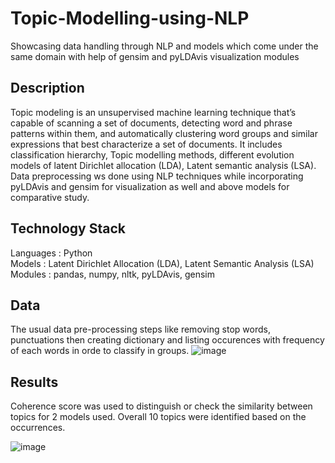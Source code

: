 # Topic-Modelling-using-NLP
Showcasing data handling through NLP and models which come under the same domain with help of gensim and pyLDAvis visualization modules

## Description

Topic modeling is an unsupervised machine learning technique that’s capable of scanning a set of documents, detecting word and phrase patterns within them, and automatically clustering word groups and similar expressions that best characterize a set of documents. It includes classification hierarchy, Topic modelling methods, different evolution models of latent Dirichlet allocation (LDA), Latent semantic analysis (LSA). Data preprocessing ws done using NLP techniques while incorporating pyLDAvis and gensim for visualization as well and above models for comparative study.

## Technology Stack

Languages : Python<br>
Models : Latent Dirichlet Allocation (LDA), Latent Semantic Analysis (LSA)
Modules : pandas, numpy, nltk, pyLDAvis, gensim

## Data

The usual data pre-processing steps like removing stop words, punctuations then creating dictionary and listing occurences with frequency of each words in orde to classify in groups.
![image](https://github.com/ParthGodse/Topic-Modelling-using-NLP/assets/98154485/2b4e53c6-d37d-4bbf-95bc-ee5dedf9bbe6)

## Results

Coherence score was used to distinguish or check the similarity between topics for 2 models used. Overall 10 topics were identified based on the occurrences.<br>

![image](https://github.com/ParthGodse/Topic-Modelling-using-NLP/assets/98154485/c7cb0254-d74c-44f4-9b4c-28b85db5d04c)

